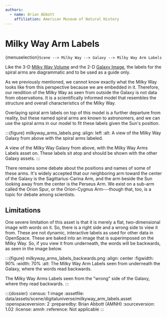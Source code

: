 ```yaml
---
authors:
  - name: Brian Abbott
    affiliation: American Museum of Natural History
---
```



# Milky Way Arm Labels

{menuselection}`Scene --> Milky Way --> Galaxy --> Milky Way Arm Labels`


Like the 3-D [Milky Way Volume](../milky-way-volume/index) and the 2-D [Galaxy Image](../milky-way-image/index), the labels for the spiral arms are diagrammatic and to be used as a guide only. 

As we previously mentioned, we cannot know exactly what the Milky Way looks like from this perspective because we are embedded in it. Therefore, our rendition of the Milky Way as seen from outside the Galaxy is not data from observations. It is a scientifically informed model that resembles the structure and overall characteristics of the Milky Way.

Overlaying spiral arm labels on top of this model is a further departure from reality, but these named spiral arms are known to astronomers, and we can use the spiral arms in our model to fit these labels given the Sun's position.


:::{figure} milkyway_arms_labels.png
:align: left
:alt: A view of the Milky Way Galaxy from above with the spiral arms labeled.

A view of the Milky Way Galaxy from above, with the Milky Way Arms Labels asset on. These labels sit atop and should be shown with the other Galaxy assets.
:::


There remains some debate about the positions and names of some of these arms. It's widely accepted that our neighboring arm toward the center of the Galaxy is the Sagittarius-Carina Arm, and the arm beside the Sun looking away from the center is the Perseus Arm. We exist on a sub-arm called the Orion Spur, or the Orion-Cygnus Arm---though that, too, is a topic for debate among scientists.


## Limitations

One severe limitation of this asset is that it is merely a flat, two-dimensional image with words on it. So, there is a right side and a wrong side to view it from. These are not dynamic, interactive labels as used for other data in OpenSpace. These are baked into an image that is superimposed on the Milky Way. So, if you view it from underneath, the words will be backwards, as seen in the image below.

:::{figure} milkyway_arms_labels_backwards.png
:align: center
:figwidth: 90%
:width: 70%
:alt: The Milky Way Arm Labels seen from underneath the Galaxy, where the words read backwards.

The Milky Way Arms Labels seen from the "wrong" side of the Galaxy, where they read backwards.
:::




:::{dossier}
:census: 1 image
:assetfile: data/assets/scene/digitaluniverse/milkyway_arm_labels.asset
:openspaceversion: 2
:preparedby: Brian Abbott (AMNH)
:sourceversion: 1.02
:license: amnh
:reference: Not applicable
:::
